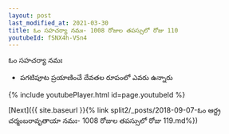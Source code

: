```yaml
---
layout: post
last_modified_at: 2021-03-30
title: ఓం సహచర్యా నమః- 1008 రోజుల తపస్సులో రోజు 110
youtubeId: fSNX4h-VSn4
---
```

 
 
 ఓం సహచర్యా నమః  
 
 -  పగటిపూట ప్రయాణించే దేవతల రూపంలో ఎవరు ఉన్నారు 
 
  
 
  
 
 
 
 
 
 


{% include youtubePlayer.html id=page.youtubeId %}
 
[Next]({{ site.baseurl }}{% link  split2/_posts/2018-09-07-ఓం ఆర్ద్ర చర్మంబరావృతాయా నమః- 1008 రోజుల తపస్సులో రోజు 119.md%})
 
